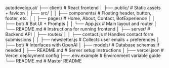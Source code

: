 autodevelop.ai/
├── client/                         # React frontend
│   ├── public/                    # Static assets + favicon
│   ├── src/
│   │   ├── components/           # Floating header, button, footer, etc.
│   │   ├── pages/                # Home, About, Contact, BotExperience
│   │   ├── bot/                  # Bot UI + Prompts
│   │   └── App.jsx               # Main layout and router
│   └── README.md                 # Instructions for running frontend
│
├── server/                        # Backend API
│   ├── routes/
│   │   ├── contact.js            # Handles contact form submissions
│   │   ├── newsletter.js        # Collects user emails + preferences
│   ├── bot/                      # Interfaces with OpenAI
│   ├── models/                   # Database schemas if needed
│   ├── README.md                 # Server setup instructions
│
├── vercel.json                   # Vercel deployment config
├── .env.example                  # Environment variable guide
└── README.md                     # Master README
